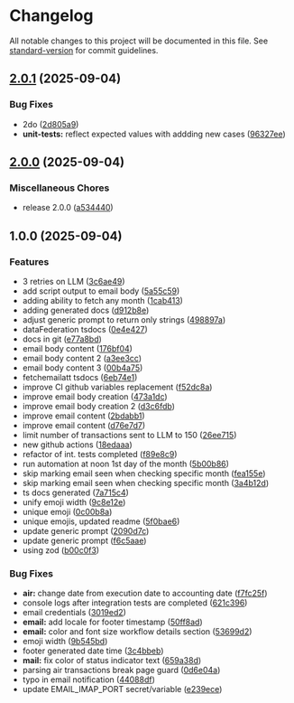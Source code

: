# Changelog

All notable changes to this project will be documented in this file. See [standard-version](https://github.com/conventional-changelog/standard-version) for commit guidelines.

## [2.0.1](https://github.com/davidzoufaly/finance-mgn/compare/v2.0.0...v2.0.1) (2025-09-04)

### Bug Fixes

- 2do ([2d805a9](https://github.com/davidzoufaly/finance-mgn/commit/2d805a9cd57164e7a121be0627297a9822fe2481))
- **unit-tests:** reflect expected values with addding new cases ([96327ee](https://github.com/davidzoufaly/finance-mgn/commit/96327eef7028e793501cf9a5342a0041e987e462))

## [2.0.0](https://github.com/davidzoufaly/finance-mgn/compare/v1.0.0...v2.0.0) (2025-09-04)

### Miscellaneous Chores

- release 2.0.0 ([a534440](https://github.com/davidzoufaly/finance-mgn/commit/a534440bd0a6333716a9a18176064a8bb0358530))

## 1.0.0 (2025-09-04)

### Features

- 3 retries on LLM ([3c6ae49](https://github.com/davidzoufaly/finance-mgn/commit/3c6ae49c9ebf06553e46a9fa81ec801b8f08002f))
- add script output to email body ([5a55c59](https://github.com/davidzoufaly/finance-mgn/commit/5a55c599058e21e411a4b305fa73c5ad4ac8815f))
- adding ability to fetch any month ([1cab413](https://github.com/davidzoufaly/finance-mgn/commit/1cab4130ea96f630a03fe2b9e562b136f7a7fb75))
- adding generated docs ([d912b8e](https://github.com/davidzoufaly/finance-mgn/commit/d912b8e81939458c81517a5979aa23b7273ea86c))
- adjust generic prompt to return only strings ([498897a](https://github.com/davidzoufaly/finance-mgn/commit/498897a0ae889aa38936ba71f5b02ea30488082d))
- dataFederation tsdocs ([0e4e427](https://github.com/davidzoufaly/finance-mgn/commit/0e4e427fcc20a33c2986f8437dcb39e3fb9d5938))
- docs in git ([e77a8bd](https://github.com/davidzoufaly/finance-mgn/commit/e77a8bdec4e829d25dc78187b3eb5fff9ffb7a35))
- email body content ([176bf04](https://github.com/davidzoufaly/finance-mgn/commit/176bf04703cb1dfb82bbd8ce6626937bf282ac00))
- email body content 2 ([a3ee3cc](https://github.com/davidzoufaly/finance-mgn/commit/a3ee3ccf6f867c954922e57387fdd1ce71f7f118))
- email body content 3 ([00b4a75](https://github.com/davidzoufaly/finance-mgn/commit/00b4a7560332d8678f833c94fc672be5e54a5a4b))
- fetchemailatt tsdocs ([6eb74e1](https://github.com/davidzoufaly/finance-mgn/commit/6eb74e1a98304d37072d9e0cb35824602807ebf9))
- improve CI github variables replacement ([f52dc8a](https://github.com/davidzoufaly/finance-mgn/commit/f52dc8a4397caaae312c7283459145d42bbba825))
- improve email body creation ([473a1dc](https://github.com/davidzoufaly/finance-mgn/commit/473a1dc6d6273bbe4c2d8bcfa26a700dc8af54c8))
- improve email body creation 2 ([d3c6fdb](https://github.com/davidzoufaly/finance-mgn/commit/d3c6fdbc4c8ad24affd30766b3f15740ece6b54e))
- improve email content ([2bdabb1](https://github.com/davidzoufaly/finance-mgn/commit/2bdabb1a5af7d26c1bf049525e9637e3592d73e8))
- improve email content ([d76e7d7](https://github.com/davidzoufaly/finance-mgn/commit/d76e7d7384b37961f42edffa6ff12e295b8ba363))
- limit number of transactions sent to LLM to 150 ([26ee715](https://github.com/davidzoufaly/finance-mgn/commit/26ee71589b1581f3115d9dd9d6a72939997bb470))
- new github actions ([18edaaa](https://github.com/davidzoufaly/finance-mgn/commit/18edaaab94d4d6acf4fa1016c6213b314e912cc3))
- refactor of int. tests completed ([f89e8c9](https://github.com/davidzoufaly/finance-mgn/commit/f89e8c9e278dc66c42851e1ed6749fee401417d0))
- run automation at noon 1st day of the month ([5b00b86](https://github.com/davidzoufaly/finance-mgn/commit/5b00b86dabf4543642544b321dbc488429a49cd4))
- skip marking email seen when checking specific month ([fea155e](https://github.com/davidzoufaly/finance-mgn/commit/fea155e04b88484ff216c5604f9afa6f7fdc0b76))
- skip marking email seen when checking specific month ([3a4b12d](https://github.com/davidzoufaly/finance-mgn/commit/3a4b12deab496e7aa1f9ec796069fbfa4f8325ff))
- ts docs generated ([7a715c4](https://github.com/davidzoufaly/finance-mgn/commit/7a715c42d5737da8f176e445d641e11e55a876a6))
- unify emoji width ([9c8e12e](https://github.com/davidzoufaly/finance-mgn/commit/9c8e12e55cfdaf035c7bfbdef8406c29029ad471))
- unique emoji ([0c00b8a](https://github.com/davidzoufaly/finance-mgn/commit/0c00b8ac2500fb4d5023b81d84fbafe0e6a6ee44))
- unique emojis, updated readme ([5f0bae6](https://github.com/davidzoufaly/finance-mgn/commit/5f0bae66937bdbc61dafba843f1d9ff22d2036b3))
- update generic prompt ([2090d7c](https://github.com/davidzoufaly/finance-mgn/commit/2090d7c881b4ebb23892661b25fbf8399abfeb4d))
- update generic prompt ([f6c5aae](https://github.com/davidzoufaly/finance-mgn/commit/f6c5aae8769d00acd67f18df27a7d6a18a10a2bc))
- using zod ([b00c0f3](https://github.com/davidzoufaly/finance-mgn/commit/b00c0f31be7f704ab1a7e6ebee49693a303bf654))

### Bug Fixes

- **air:** change date from execution date to accounting date ([f7fc25f](https://github.com/davidzoufaly/finance-mgn/commit/f7fc25f8318915dc2b6e70e1a8e1cdd41f293ddc))
- console logs after integration tests are completed ([621c396](https://github.com/davidzoufaly/finance-mgn/commit/621c396bf895823de4e92cac7f7489a6d270e4e0))
- email credentials ([3019ed2](https://github.com/davidzoufaly/finance-mgn/commit/3019ed25aabdb946d0134a1ff270f5b3891f8249))
- **email:** add locale for footer timestamp ([50ff8ad](https://github.com/davidzoufaly/finance-mgn/commit/50ff8ad3850707adeef61edff8bbe7074dc205f6))
- **email:** color and font size workflow details section ([53699d2](https://github.com/davidzoufaly/finance-mgn/commit/53699d2e3e2e6b702ec6a84b430ea8bc76117f45))
- emoji width ([9b545bd](https://github.com/davidzoufaly/finance-mgn/commit/9b545bd7abfbf4ffae92344df6838f3d15e54122))
- footer generated date time ([3c4bbeb](https://github.com/davidzoufaly/finance-mgn/commit/3c4bbebed481f8c1ff35b125df63061d3b02f098))
- **mail:** fix color of status indicator text ([659a38d](https://github.com/davidzoufaly/finance-mgn/commit/659a38dd6bfb68c28b99727451dd8fe502e6f93c))
- parsing air transactions break page guard ([0d6e04a](https://github.com/davidzoufaly/finance-mgn/commit/0d6e04aeb77cb013bd1cf510da5e5d50e0517153))
- typo in email notification ([44088df](https://github.com/davidzoufaly/finance-mgn/commit/44088df6117f85655b2f43fb172ea2ea64bc8d23))
- update EMAIL_IMAP_PORT secret/variable ([e239ece](https://github.com/davidzoufaly/finance-mgn/commit/e239ece1797486144f125d2d89e3652ace5079f0))
